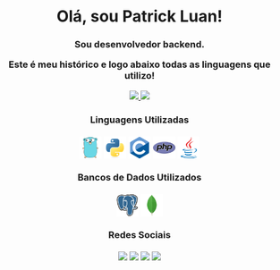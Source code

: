 <div>
    <h1 align = "center">Olá, sou Patrick Luan!</h1>
    <h3 align = "center">Sou desenvolvedor backend.
    <p align = "center">Este é meu histórico e logo abaixo todas as linguagens que utilizo!</h2>
</div>
  
<div align = "center">
    <a href = "https://github.com/patrickluan298">
        <img height = "160em" src = "https://github-readme-stats.vercel.app/api?username=patrickluan298&show_icons=true&theme=dracula&include_all_commits-=true&count_private=true"/>
        <img height = "160em" src = "https://github-readme-stats.vercel.app/api/top-langs/?username=patrickluan298&layout=compact&langs_count=7&theme=dracula"/>
    </a>
</div>
  
<h3 align = "center">Linguagens Utilizadas
<div style = "display: inline_block"><br>
    <img align = "center" alt = "Go" height = "40" margin = "50px" width = 40 src = "https://raw.githubusercontent.com/devicons/devicon/master/icons/go/go-original.svg">
    <img align = "center" alt = "Python" height = "40" margin = "50px" width = 40 src = "https://raw.githubusercontent.com/devicons/devicon/master/icons/python/python-original.svg">
    <img align = "center" alt = "C" height = "40" margin = "50px" width = 40 src = "https://raw.githubusercontent.com/devicons/devicon/master/icons/c/c-original.svg">
    <img align = "center" alt = "Php" height = "40" margin = "50px" width = 40 src = "https://raw.githubusercontent.com/devicons/devicon/master/icons/php/php-original.svg">
    <img align = "center" alt = "Java" height = "40" margin = "50px" width = 40 src = "https://raw.githubusercontent.com/devicons/devicon/master/icons/java/java-original.svg">
</div>
    
<h3 align = "center">Bancos de Dados Utilizados    
<div style = "display: inline_block"><br>
    <img align = "center" alt = "Postgresql" height = "40" margin = "50px" width = 40 src = "https://raw.githubusercontent.com/devicons/devicon/master/icons/postgresql/postgresql-original.svg">
    <img align = "center" alt = "Mongodb" height = "40" margin = "50px" width = 40 src = "https://raw.githubusercontent.com/devicons/devicon/master/icons/mongodb/mongodb-original.svg">
</div>
  
<h3 align = "center">Redes Sociais
<div align = "center"><br>
    <a href = "https://instagram.com/_patrick.luan" target="_blank"><img src="https://img.shields.io/badge/Instagram-E4405F?style=for-the-badge&logo=instagram&logoColor=white" target="_blank"></a>
    <a href = "https://discordapp.com/users/patrickluan#3029" target="_blank"><img src="https://img.shields.io/badge/Discord-7289DA?style=for-the-badge&logo=discord&logoColor=white" target="_blank"></a>
    <a href = "mailto:patrickluan2908@gmail.com"><img src="https://img.shields.io/badge/Gmail-D14836?style=for-the-badge&logo=gmail&logoColor=white" target="_blank"></a>
    <a href = "https://www.linkedin.com/in/patrickluan298" target="_blank"><img src="https://img.shields.io/badge/LinkedIn-0077B5?style=for-the-badge&logo=linkedin&logoColor=white" target="_blank"></a>
</div>
